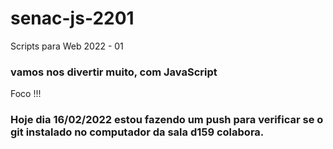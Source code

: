 # senac-js-2201

Scripts para Web 2022 - 01

### vamos nos divertir muito, com JavaScript ###

Foco !!!

### Hoje dia 16/02/2022 estou fazendo um push para verificar se o git instalado no computador da sala d159 colabora.